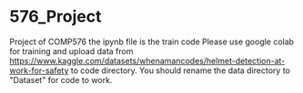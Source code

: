 # 576_Project
Project of COMP576
the ipynb file is the train code
Please use google colab for training and upload data from 
https://www.kaggle.com/datasets/whenamancodes/helmet-detection-at-work-for-safety
to code directory.
You should rename the data directory to "Dataset" for code to work.
